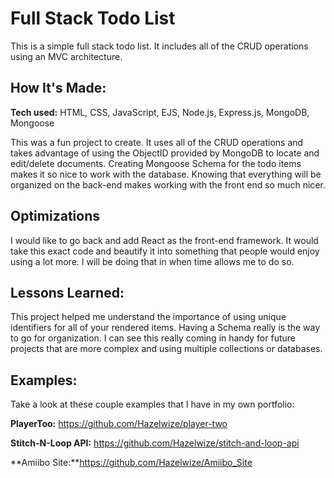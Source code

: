 # Full Stack Todo List
This is a simple full stack todo list. It includes all of the CRUD operations using an MVC architecture.

## How It's Made:

**Tech used:** HTML, CSS, JavaScript, EJS, Node.js, Express.js, MongoDB, Mongoose

This was a fun project to create. It uses all of the CRUD operations and takes advantage of using the ObjectID provided by MongoDB to locate and edit/delete documents. Creating Mongoose Schema for the todo items makes it so nice to work with the database. Knowing that everything will be organized on the back-end makes working with the front end so much nicer.

## Optimizations

I would like to go back and add React as the front-end framework. It would take this exact code and beautify it into something that people would enjoy using a lot more. I will be doing that in when time allows me to do so.
## Lessons Learned:

This project helped me understand the importance of using unique identifiers for all of your rendered items. Having a Schema really is the way to go for organization. I can see this really coming in handy for future projects that are more complex and using multiple collections or databases. 

## Examples:
Take a look at these couple examples that I have in my own portfolio:

**PlayerToo:** https://github.com/Hazelwize/player-two

**Stitch-N-Loop API:** https://github.com/Hazelwize/stitch-and-loop-api

**Amiibo Site:**https://github.com/Hazelwize/Amiibo_Site



